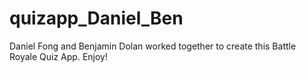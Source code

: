 # quizapp_Daniel_Ben
Daniel Fong and Benjamin Dolan worked together to create this Battle Royale Quiz App. Enjoy!
